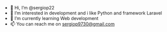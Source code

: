 - 👋 Hi, I’m @sergiop22
- 👀 I’m interested in development and i like Python and framework Laravel
- 🌱 I’m currently learning Web development
- 📫 You can reach me on sergiop9730@gmail.com

<!---
sergiop22/sergiop22 is a ✨ special ✨ repository because its `README.md` (this file) appears on your GitHub profile.
You can click the Preview link to take a look at your changes.
--->
